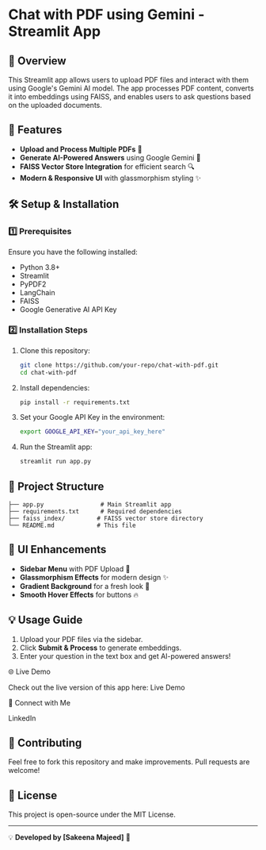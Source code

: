 # Chat with PDF using Gemini - Streamlit App

## 📌 Overview
This Streamlit app allows users to upload PDF files and interact with them using Google's Gemini AI model. The app processes PDF content, converts it into embeddings using FAISS, and enables users to ask questions based on the uploaded documents.

## 🚀 Features
- **Upload and Process Multiple PDFs** 📂
- **Generate AI-Powered Answers** using Google Gemini 🤖
- **FAISS Vector Store Integration** for efficient search 🔍
- **Modern & Responsive UI** with glassmorphism styling ✨

## 🛠️ Setup & Installation
### 1️⃣ Prerequisites
Ensure you have the following installed:
- Python 3.8+
- Streamlit
- PyPDF2
- LangChain
- FAISS
- Google Generative AI API Key

### 2️⃣ Installation Steps
1. Clone this repository:
   ```bash
   git clone https://github.com/your-repo/chat-with-pdf.git
   cd chat-with-pdf
   ```

2. Install dependencies:
   ```bash
   pip install -r requirements.txt
   ```

3. Set your Google API Key in the environment:
   ```bash
   export GOOGLE_API_KEY="your_api_key_here"
   ```

4. Run the Streamlit app:
   ```bash
   streamlit run app.py
   ```

## 📂 Project Structure
```
├── app.py                # Main Streamlit app
├── requirements.txt      # Required dependencies
├── faiss_index/         # FAISS vector store directory
└── README.md            # This file
```

## 🎨 UI Enhancements
- **Sidebar Menu** with PDF Upload 📁
- **Glassmorphism Effects** for modern design ✨
- **Gradient Background** for a fresh look 🎨
- **Smooth Hover Effects** for buttons 🔥

## 💡 Usage Guide
1. Upload your PDF files via the sidebar.
2. Click **Submit & Process** to generate embeddings.
3. Enter your question in the text box and get AI-powered answers!

🌐 Live Demo

Check out the live version of this app here: Live Demo

🔗 Connect with Me

LinkedIn

## 🤝 Contributing
Feel free to fork this repository and make improvements. Pull requests are welcome!

## 📝 License
This project is open-source under the MIT License.

---
💡 **Developed by [Sakeena Majeed]** 🚀


